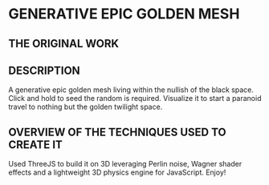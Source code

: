 # GENERATIVE EPIC GOLDEN MESH

## THE ORIGINAL WORK


## DESCRIPTION
A generative epic golden mesh living within the nullish of the black space.
Click and hold to seed the random is required.
Visualize it to start a paranoid travel to nothing but the golden twilight space.

## OVERVIEW OF THE TECHNIQUES USED TO CREATE IT
Used ThreeJS to build it on 3D leveraging Perlin noise, Wagner shader effects and a lightweight 3D physics engine for JavaScript.
Enjoy!



